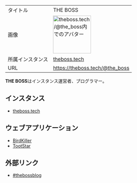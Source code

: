 <div>

|                  |                                                                                                                                                                                                                                |
|------------------|--------------------------------------------------------------------------------------------------------------------------------------------------------------------------------------------------------------------------------|
| タイトル         | THE BOSS                                                                                                                                                                                                                       |
| 画像             | [<img src="/images/1/1d/The-boss-2017-12-20.png" width="120" height="120" alt="theboss.tech/@the_boss内でのアバター" />](/%E3%83%95%E3%82%A1%E3%82%A4%E3%83%AB:The-boss-2017-12-20.png "theboss.tech/@the_boss内でのアバター") |
| 所属インスタンス | [theboss.tech](/Theboss.tech "Theboss.tech")                                                                                                                                                                                   |
| URL              | <a href="https://theboss.tech/@the_boss" rel="nofollow">https://theboss.tech/@the_boss</a>                                                                                                                                     |

  
**THE BOSS**はインスタンス運営者、プログラマー。

## インスタンス

-   [theboss.tech](/Theboss.tech "Theboss.tech")

## ウェブアプリケーション

-   [BirdKiller](/BirdKiller "BirdKiller")
-   [TootStar](/TootStar "TootStar (存在しないページ)")

## 外部リンク

-   <a href="https://blog.theboss.tech" rel="nofollow">#thebossblog</a>

</div>
